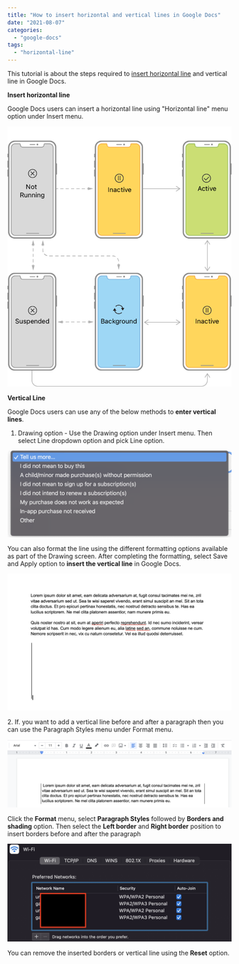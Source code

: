 ```yaml
---
title: "How to insert horizontal and vertical lines in Google Docs"
date: "2021-08-07"
categories: 
  - "google-docs"
tags: 
  - "horizontal-line"
---
```


This tutorial is about the steps required to [insert horizontal line](https://rshankar.com/how-to-insert-horizontal-line-in-word-2013/) and vertical line in Google Docs.

**Insert horizontal line**

Google Docs users can insert a horizontal line using "Horizontal line" menu option under Insert menu.

![](/assets/images/image.png)

**Vertical Line**

Google Docs users can use any of the below methods to **enter vertical lines**.

1. Drawing option - Use the Drawing option under Insert menu. Then select Line dropdown option and pick Line option.

![](/assets/images/image-1.png)

You can also format the line using the different formatting options available as part of the Drawing screen. After completing the formatting, select Save and Apply option to **insert the vertical line** in Google Docs.

![](/assets/images/image-2-1024x625.png)

2\. If. you want to add a vertical line before and after a paragraph then you can use the Paragraph Styles menu under Format menu.

![](/assets/images/image-3-1024x310.png)

Click the **Format** menu, select **Paragraph Styles** followed by **Borders and shading** option. Then select the **Left border** and **Right border** position to insert borders before and after the paragraph

![](/assets/images/image-4.png)

You can remove the inserted borders or vertical line using the **Reset** option.
